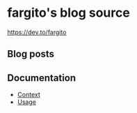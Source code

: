 # fargito's blog source

https://dev.to/fargito

## Blog posts


## Documentation

- [Context](./docs/context.md)
- [Usage](./docs/usage.md)
